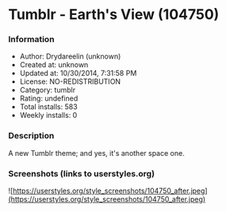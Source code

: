 # Tumblr - Earth's View (104750)

### Information
- Author: Drydareelin (unknown)
- Created at: unknown
- Updated at: 10/30/2014, 7:31:58 PM
- License: NO-REDISTRIBUTION
- Category: tumblr
- Rating: undefined
- Total installs: 583
- Weekly installs: 0


### Description
A new Tumblr theme; and yes, it's another space one.


### Screenshots (links to userstyles.org)
![https://userstyles.org/style_screenshots/104750_after.jpeg](https://userstyles.org/style_screenshots/104750_after.jpeg)


